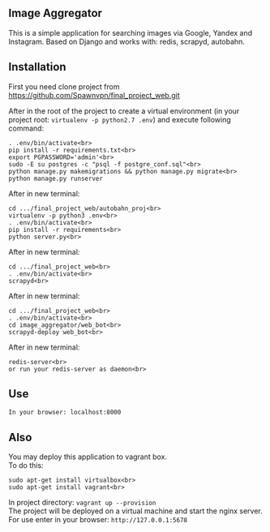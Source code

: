 ## Image Aggregator

This is a simple application for searching images via Google, Yandex and Instagram. Based on Django and works with: redis, scrapyd, autobahn.

## Installation

First you need clone project from https://github.com/Spawnvpn/final_project_web.git

After in the root of the project to create a virtual environment (in your project root: `virtualenv -p python2.7 .env`) and execute following command:<br>
```
. .env/bin/activate<br>
pip install -r requirements.txt<br>
export PGPASSWORD='admin'<br>
sudo -E su postgres -c "psql -f postgre_conf.sql"<br>
python manage.py makemigrations && python manage.py migrate<br>
python manage.py runserver
```

After in new terminal:<br>
```
cd .../final_project_web/autobahn_proj<br>
virtualenv -p python3 .env<br>
. .env/bin/activate<br>
pip install -r requirements<br>
python server.py<br>
```

After in new terminal:<br>
```
cd .../final_project_web<br>
. .env/bin/activate<br>
scrapyd<br>
```

After in new terminal:<br>
```
cd .../final_project_web<br>
. .env/bin/activate<br>
cd image_aggregator/web_bot<br>
scrapyd-deploy web_bot<br>
```

After in new terminal:
```
redis-server<br>
or run your redis-server as daemon<br>
```


## Use
```
In your browser: localhost:8000
```

## Also

You may deploy this application to vagrant box.<br>
To do this:<br>
```
sudo apt-get install virtualbox<br>
sudo apt-get install vagrant<br>
```
In project directory: `vagrant up --provision`<br>
The project will be deployed on a virtual machine and start the nginx server. For use enter in your browser: `http://127.0.0.1:5678`
